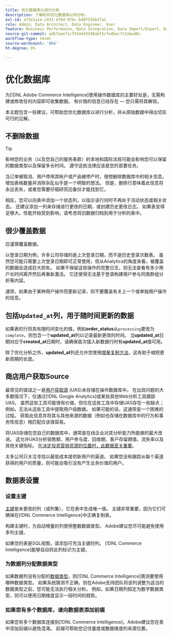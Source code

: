 ```yaml
---
title: 优化数据库以进行分析
description: 了解如何优化数据库以供分析。
exl-id: e73e1a1e-c933-476d-97bc-bd8f52bb2fa1
role: Admin, Data Architect, Data Engineer, User
feature: Business Performance, Data Integration, Data Import/Export, Data Warehouse Manager
source-git-commit: adb7aaef1cf914d43348abf5c7e4bec7c51bed0c
workflow-type: tm+mt
source-wordcount: '864'
ht-degree: 0%

---
```


# 优化数据库

为[!DNL Adobe Commerce Intelligence]使用操作数据库的主要好处是，无需构建或修改任何内容即可收集数据。 有价值的信息已经存在 — 您只需将其解锁。

本主题包含一些建议，可帮助您优化数据库以进行分析，并从原始数据中得出切实可行的见解。

## 不删除数据

>[!TIP]
>
>影响您的业务（以及您自己的服务条款）的本地和国际法规可能会影响您可以保留的数据类型以及保留多长时间。 遵守这些法律应该是您的首要任务。

当订单被取消、用户停用其帐户或产品被停产时，很想删除数据库中的相关信息。 增加表格数量并消除杂乱似乎是一个明智的想法。 但是，删除行意味着此信息将永远丢失，或者您需要仔细研究旧备份才能找到它。

相反，您可以向表中添加一个状态列，以指示该行何时不再处于活动状态或相关状态。 还建议添加一列来存储进行更改的日期，或创建历史更改日志。 如果表变得足够大，性能开始受到影响，请考虑将旧数据归档到用于分析的表中。

## 很少覆盖数据

应谨慎覆盖数据。

以登录日期为例，许多公司存储的是上次登录日期，而不是历史登录次数表。 虽然您可能只需要上次登录日期即可正常使用，但从Analytics的角度来看，被覆盖的数据会造成巨大损失。 如果不保留这些操作的完整日志，则无法查看有多少用户长时间离开然后再重新激活。 它还使得无法基于登录构建用户参与同类群组分析等内容。

通常，如果由于某种用户操作而更新记录，则不要覆盖有关上一个或单独用户操作的信息。

## 包括`Updated_at`列，用于随时间更新的数据

如果表的行将具有随时间变化的值，例如&#x200B;**order\_status**&#x200B;从`processing`更改为`complete`，则包含一个&#x200B;**updated\_at**&#x200B;列以记录最新更改的时间。 当&#x200B;**updated\_at**&#x200B;日期对应于&#x200B;**created\_at**&#x200B;日期时，请确保首次插入新数据行时有&#x200B;**updated\_at**&#x200B;值可用。

除了优化分析之外，**updated\_at**&#x200B;列还允许您使用[增量复制方法](../data-analyst/data-warehouse-mgr/cfg-replication-methods.md)，这有助于缩短更新周期的长度。

## 商店用户获取Source

最常见的错误之一是[用户获取源](../data-analyst/analysis/google-track-user-acq.md) (UAS)未存储在操作数据库中。 在出现问题的大多数情况下，仅通过[!DNL Google Analytics]或某些其他Web分析工具跟踪UAS。 虽然这些工具可能很有价值，但仅在这些工具中存储UAS存在一些缺点；例如，无法从这些工具中提取用户级数据。 如果可能的话，这通常是一个困难的过程。 获取此信息并将其与其他来源的数据（例如也存储在数据库中的行为和事务性信息）相匹配应该很容易。

将UAS存储在您自己的数据库中，通常是在线企业对其分析能力所能做的最大改进。 这允许UAS分析销售额、用户参与度、回收期、客户存留期值、流失率以及其他关键指标。 [在决定投资营销资源的位置时，此数据至关重要](../data-analyst/analysis/most-value-source-channel.md)。

太多公司只关注寻找以最低成本提供新用户的渠道。 如果您没有跟踪从每个渠道获得的用户的质量，则可能会吸引没有产生业务价值的用户。

## 数据表设置

### 设置主键

[主键](https://en.wikipedia.org/wiki/Unique_key)是未更改的列（或列集），它在表中生成唯一值。 主键非常重要，因为它们可确保在[!DNL Commerce Intelligence]中正确复制表。

构建主键时，为自动增量的列使用整数数据类型。 Adobe建议您尽可能避免使用多列主键。

如果您的表是SQL视图，请添加可充当主键的列。 [!DNL Commerce Intelligence]能够自动将此列标识为主键。

### 为数据列分配数据类型

如果数据列没有分配的[数据类型](https://en.wikipedia.org/wiki/Data_type)，则[!DNL Commerce Intelligence]猜测要使用哪种数据类型。 如果系统猜测不正确，则在Adobe支持团队将该列调整为适当的数据类型之前，您可能无法执行相关分析。 例如，如果日期列假定为数字数据类型，则可以使用日期维度显示一段时间的趋势。

### 如果您有多个数据库，请向数据表添加前缀

如果您有多个数据库连接到[!DNL Commerce Intelligence]，Adobe建议您在表中添加前缀以避免混淆。 前缀可帮助您记住量度或数据维度的来源位置。
